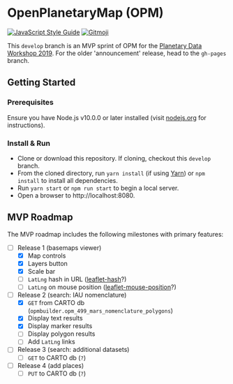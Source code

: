 # OpenPlanetaryMap (OPM)

[![JavaScript Style Guide](https://img.shields.io/badge/code_style-standard-brightgreen.svg)](https://standardjs.com)
[![Gitmoji](https://img.shields.io/badge/gitmoji-%20😜%20😍-FFDD67.svg)](https://gitmoji.carloscuesta.me)

This `develop` branch is an MVP sprint of OPM for the [Planetary Data Workshop 2019](https://www.hou.usra.edu/meetings/planetdata2019/). For the older 'announcement' release, head to the `gh-pages` branch.

## Getting Started
### Prerequisites
Ensure you have Node.js v10.0.0 or later installed (visit [nodejs.org](https://nodejs.org) for instructions).

### Install & Run

+ Clone or download this repository. If cloning, checkout this `develop` branch.
+ From the cloned directory, run `yarn install` (if using [Yarn](https://www.yarnpkg.com/)) or `npm install` to install all dependencies.
+ Run `yarn start` or `npm run start` to begin a local server.
+ Open a browser to http://localhost:8080.

## MVP Roadmap
The MVP roadmap includes the following milestones with primary features:
+ [ ] Release 1 (basemaps viewer)
  + [x] Map controls
  + [x] Layers button
  + [x] Scale bar
  + [ ] `LatLng` hash in URL ([leaflet-hash](https://www.npmjs.com/package/leaflet-hash)?)
  + [ ] `LatLng` on mouse position ([leaflet-mouse-position](https://www.npmjs.com/package/leaflet-mouse-position)?)
+ [ ] Release 2 (search: IAU nomenclature)
  + [x] `GET` from CARTO db (`opmbuilder.opm_499_mars_nomenclature_polygons`)
  + [x] Display text results
  + [x] Display marker results
  + [ ] Display polygon results
  + [ ] Add `LatLng` links
+ [ ] Release 3 (search: additional datasets)
  + [ ] `GET` to CARTO db (`?`)
+ [ ] Release 4 (add places)
  + [ ] `PUT` to CARTO db (`?`)